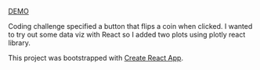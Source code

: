 
[DEMO](https://codesandbox.io/embed/fast-http-rib86)

Coding challenge specified a button that flips a coin when clicked. I wanted to try out some data viz with React so I added two plots using plotly react library. 

    
This project was bootstrapped with [Create React App](https://github.com/facebook/create-react-app).

